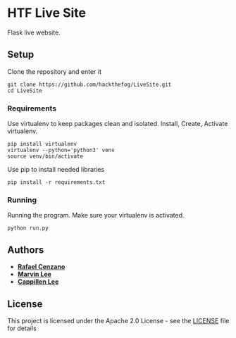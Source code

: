# HTF Live Site

Flask live website.

## Setup

Clone the repository and enter it

```
git clone https://github.com/hackthefog/LiveSite.git
cd LiveSite
```

### Requirements

Use virtualenv to keep packages clean and isolated. Install, Create, Activate virtualenv.

```
pip install virtualenv
virtualenv --python='python3' venv
source venv/bin/activate
```

Use pip to install needed libraries

```
pip install -r requirements.txt
```

### Running

Running the program. Make sure your virtualenv is activated.

```
python run.py
```

## Authors

* [**Rafael Cenzano**](https://github.com/RafaelCenzano)
* [**Marvin Lee**](https://github.com/malee31)
* [**Cappillen Lee**](https://github.com/calee14)

## License

This project is licensed under the Apache 2.0 License - see the [LICENSE](LICENSE) file for details
